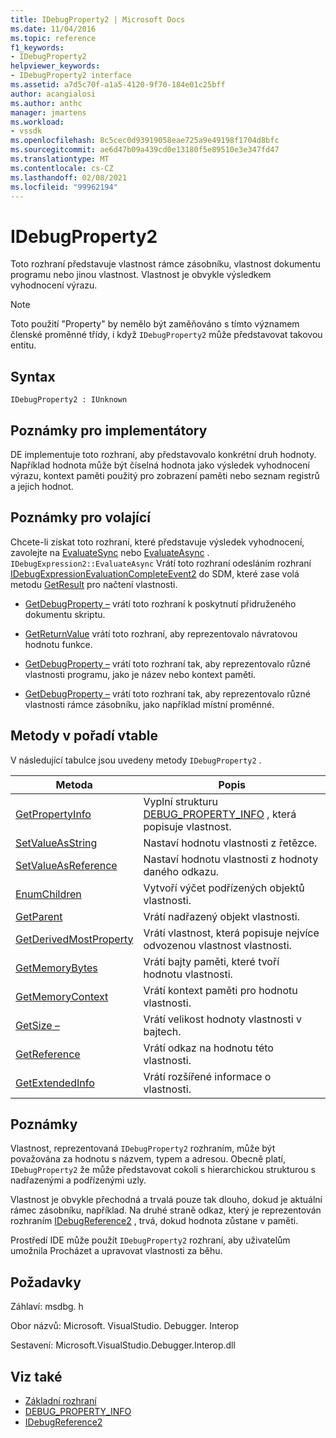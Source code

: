 ```yaml
---
title: IDebugProperty2 | Microsoft Docs
ms.date: 11/04/2016
ms.topic: reference
f1_keywords:
- IDebugProperty2
helpviewer_keywords:
- IDebugProperty2 interface
ms.assetid: a7d5c70f-a1a5-4120-9f70-184e01c25bff
author: acangialosi
ms.author: anthc
manager: jmartens
ms.workload:
- vssdk
ms.openlocfilehash: 8c5cec0d93919058eae725a9e49198f1704d8bfc
ms.sourcegitcommit: ae6d47b09a439cd0e13180f5e89510e3e347fd47
ms.translationtype: MT
ms.contentlocale: cs-CZ
ms.lasthandoff: 02/08/2021
ms.locfileid: "99962194"
---
```

# <a name="idebugproperty2"></a>IDebugProperty2
Toto rozhraní představuje vlastnost rámce zásobníku, vlastnost dokumentu programu nebo jinou vlastnost. Vlastnost je obvykle výsledkem vyhodnocení výrazu.

> [!NOTE]
> Toto použití "Property" by nemělo být zaměňováno s tímto významem členské proměnné třídy, i když `IDebugProperty2` může představovat takovou entitu.

## <a name="syntax"></a>Syntax

```
IDebugProperty2 : IUnknown
```

## <a name="notes-for-implementers"></a>Poznámky pro implementátory
 DE implementuje toto rozhraní, aby představovalo konkrétní druh hodnoty. Například hodnota může být číselná hodnota jako výsledek vyhodnocení výrazu, kontext paměti použitý pro zobrazení paměti nebo seznam registrů a jejich hodnot.

## <a name="notes-for-callers"></a>Poznámky pro volající
 Chcete-li získat toto rozhraní, které představuje výsledek vyhodnocení, zavolejte na [EvaluateSync](../../../extensibility/debugger/reference/idebugexpression2-evaluatesync.md) nebo [EvaluateAsync](../../../extensibility/debugger/reference/idebugexpression2-evaluateasync.md) . `IDebugExpression2::EvaluateAsync` Vrátí toto rozhraní odesláním rozhraní [IDebugExpressionEvaluationCompleteEvent2](../../../extensibility/debugger/reference/idebugexpressionevaluationcompleteevent2.md) do SDM, které zase volá metodu [GetResult](../../../extensibility/debugger/reference/idebugexpressionevaluationcompleteevent2-getresult.md) pro načtení vlastnosti.

- [GetDebugProperty –](../../../extensibility/debugger/reference/idebugpropertycreateevent2-getdebugproperty.md) vrátí toto rozhraní k poskytnutí přidruženého dokumentu skriptu.

- [GetReturnValue](../../../extensibility/debugger/reference/idebugreturnvalueevent2-getreturnvalue.md) vrátí toto rozhraní, aby reprezentovalo návratovou hodnotu funkce.

- [GetDebugProperty –](../../../extensibility/debugger/reference/idebugprogram2-getdebugproperty.md) vrátí toto rozhraní tak, aby reprezentovalo různé vlastnosti programu, jako je název nebo kontext paměti.

- [GetDebugProperty –](../../../extensibility/debugger/reference/idebugstackframe2-getdebugproperty.md) vrátí toto rozhraní tak, aby reprezentovalo různé vlastnosti rámce zásobníku, jako například místní proměnné.

## <a name="methods-in-vtable-order"></a>Metody v pořadí vtable
 V následující tabulce jsou uvedeny metody `IDebugProperty2` .

|Metoda|Popis|
|------------|-----------------|
|[GetPropertyInfo](../../../extensibility/debugger/reference/idebugproperty2-getpropertyinfo.md)|Vyplní strukturu [DEBUG_PROPERTY_INFO](../../../extensibility/debugger/reference/debug-property-info.md) , která popisuje vlastnost.|
|[SetValueAsString](../../../extensibility/debugger/reference/idebugproperty2-setvalueasstring.md)|Nastaví hodnotu vlastnosti z řetězce.|
|[SetValueAsReference](../../../extensibility/debugger/reference/idebugproperty2-setvalueasreference.md)|Nastaví hodnotu vlastnosti z hodnoty daného odkazu.|
|[EnumChildren](../../../extensibility/debugger/reference/idebugproperty2-enumchildren.md)|Vytvoří výčet podřízených objektů vlastnosti.|
|[GetParent](../../../extensibility/debugger/reference/idebugproperty2-getparent.md)|Vrátí nadřazený objekt vlastnosti.|
|[GetDerivedMostProperty](../../../extensibility/debugger/reference/idebugproperty2-getderivedmostproperty.md)|Vrátí vlastnost, která popisuje nejvíce odvozenou vlastnost vlastnosti.|
|[GetMemoryBytes](../../../extensibility/debugger/reference/idebugproperty2-getmemorybytes.md)|Vrátí bajty paměti, které tvoří hodnotu vlastnosti.|
|[GetMemoryContext](../../../extensibility/debugger/reference/idebugproperty2-getmemorycontext.md)|Vrátí kontext paměti pro hodnotu vlastnosti.|
|[GetSize –](../../../extensibility/debugger/reference/idebugproperty2-getsize.md)|Vrátí velikost hodnoty vlastnosti v bajtech.|
|[GetReference](../../../extensibility/debugger/reference/idebugproperty2-getreference.md)|Vrátí odkaz na hodnotu této vlastnosti.|
|[GetExtendedInfo](../../../extensibility/debugger/reference/idebugproperty2-getextendedinfo.md)|Vrátí rozšířené informace o vlastnosti.|

## <a name="remarks"></a>Poznámky
 Vlastnost, reprezentovaná `IDebugProperty2` rozhraním, může být považována za hodnotu s názvem, typem a adresou. Obecně platí, `IDebugProperty2` že může představovat cokoli s hierarchickou strukturou s nadřazenými a podřízenými uzly.

 Vlastnost je obvykle přechodná a trvalá pouze tak dlouho, dokud je aktuální rámec zásobníku, například. Na druhé straně odkaz, který je reprezentován rozhraním [IDebugReference2](../../../extensibility/debugger/reference/idebugreference2.md) , trvá, dokud hodnota zůstane v paměti.

 Prostředí IDE může použít `IDebugProperty2` rozhraní, aby uživatelům umožnila Procházet a upravovat vlastnosti za běhu.

## <a name="requirements"></a>Požadavky
 Záhlaví: msdbg. h

 Obor názvů: Microsoft. VisualStudio. Debugger. Interop

 Sestavení: Microsoft.VisualStudio.Debugger.Interop.dll

## <a name="see-also"></a>Viz také
- [Základní rozhraní](../../../extensibility/debugger/reference/core-interfaces.md)
- [DEBUG_PROPERTY_INFO](../../../extensibility/debugger/reference/debug-property-info.md)
- [IDebugReference2](../../../extensibility/debugger/reference/idebugreference2.md)
